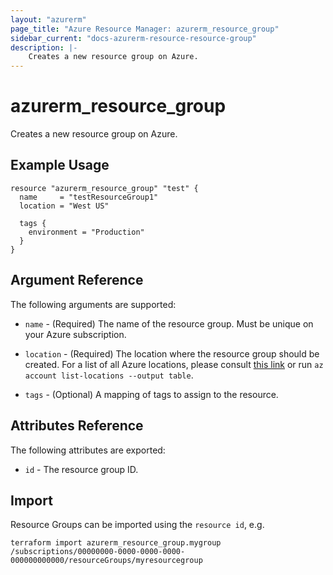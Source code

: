 ```yaml
---
layout: "azurerm"
page_title: "Azure Resource Manager: azurerm_resource_group"
sidebar_current: "docs-azurerm-resource-resource-group"
description: |-
    Creates a new resource group on Azure.
---
```


# azurerm\_resource\_group

Creates a new resource group on Azure.

## Example Usage

```hcl
resource "azurerm_resource_group" "test" {
  name     = "testResourceGroup1"
  location = "West US"

  tags {
    environment = "Production"
  }
}
```

## Argument Reference

The following arguments are supported:

* `name` - (Required) The name of the resource group. Must be unique on your
    Azure subscription.

* `location` - (Required) The location where the resource group should be created.
    For a list of all Azure locations, please consult [this link](http://azure.microsoft.com/en-us/regions/) or run `az account list-locations --output table`.

* `tags` - (Optional) A mapping of tags to assign to the resource.

## Attributes Reference

The following attributes are exported:

* `id` - The resource group ID.


## Import

Resource Groups can be imported using the `resource id`, e.g.

```shell
terraform import azurerm_resource_group.mygroup /subscriptions/00000000-0000-0000-0000-000000000000/resourceGroups/myresourcegroup
```
